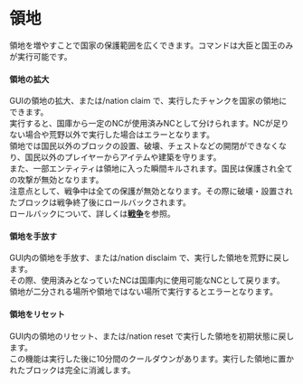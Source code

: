 # 領地
領地を増やすことで国家の保護範囲を広くできます。コマンドは大臣と国王のみが実行可能です。  

#### 領地の拡大  
GUIの領地の拡大、または/nation claim で、実行したチャンクを国家の領地にできます。  
実行すると、国庫から一定のNCが使用済みNCとして分けられます。NCが足りない場合や荒野以外で実行した場合はエラーとなります。  
領地では国民以外のブロックの設置、破壊、チェストなどの開閉ができなくなり、国民以外のプレイヤーからアイテムや建築を守ります。  
また、一部エンティティは領地に入った瞬間キルされます。国民は保護され全ての攻撃が無効となります。  
注意点として、戦争中は全ての保護が無効となります。その際に破壊・設置されたブロックは戦争終了後にロールバックされます。  
ロールバックについて、詳しくは[**戦争**](/guide/war)を参照。

#### 領地を手放す  
GUI内の領地を手放す、または/nation disclaim で、実行した領地を荒野に戻します。  
その際、使用済みとなっていたNCは国庫内に使用可能なNCとして戻ります。  
領地が二分される場所や領地ではない場所で実行するとエラーとなります。

#### 領地をリセット  
GUI内の領地のリセット、または/nation reset で実行した領地を初期状態に戻します。  
この機能は実行した後に10分間のクールダウンがあります。実行した領地に置かれたブロックは完全に消滅します。
